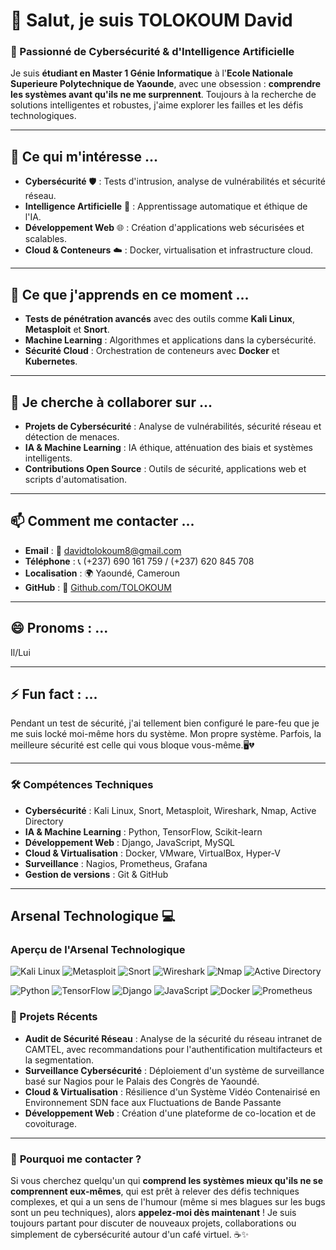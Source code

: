 # 👋 Salut, je suis TOLOKOUM David

### 🧠 Passionné de Cybersécurité & d'Intelligence Artificielle

Je suis **étudiant en Master 1 Génie Informatique** à l'**Ecole Nationale Superieure Polytechnique de Yaounde**, avec une obsession : **comprendre les systèmes avant qu'ils ne me surprennent**. Toujours à la recherche de solutions intelligentes et robustes, j'aime explorer les failles et les défis technologiques.

---

## 👀 Ce qui m'intéresse ...

- **Cybersécurité** 🛡️ : Tests d'intrusion, analyse de vulnérabilités et sécurité réseau.
- **Intelligence Artificielle** 🤖 : Apprentissage automatique et éthique de l'IA.
- **Développement Web** 🌐 : Création d'applications web sécurisées et scalables.
- **Cloud & Conteneurs** ☁️ : Docker, virtualisation et infrastructure cloud.

---

## 🌱 Ce que j'apprends en ce moment ...

- **Tests de pénétration avancés** avec des outils comme **Kali Linux**, **Metasploit** et **Snort**.
- **Machine Learning** : Algorithmes et applications dans la cybersécurité.
- **Sécurité Cloud** : Orchestration de conteneurs avec **Docker** et **Kubernetes**.

---

## 💞️ Je cherche à collaborer sur ...

- **Projets de Cybersécurité** : Analyse de vulnérabilités, sécurité réseau et détection de menaces.
- **IA & Machine Learning** : IA éthique, atténuation des biais et systèmes intelligents.
- **Contributions Open Source** : Outils de sécurité, applications web et scripts d'automatisation.

---

## 📫 Comment me contacter ...

- **Email** : 📧 [davidtolokoum8@gmail.com](mailto:davidtolokoum8@gmail.com)
- **Téléphone** : 📞 (+237) 690 161 759 / (+237) 620 845 708
- **Localisation** : 🌍 Yaoundé, Cameroun
- **GitHub** : 🐙 [Github.com/TOLOKOUM](https://github.com/TOLOKOUM)

---

## 😄 Pronoms : ...

Il/Lui

---

## ⚡ Fun fact : ...

Pendant un test de sécurité, j'ai tellement bien configuré le pare-feu que je me suis locké moi-même hors du système. Mon propre système. Parfois, la meilleure sécurité est celle qui vous bloque vous-même.🖥️💔

---

### 🛠️ **Compétences Techniques**

- **Cybersécurité** : Kali Linux, Snort, Metasploit, Wireshark, Nmap, Active Directory
- **IA & Machine Learning** : Python, TensorFlow, Scikit-learn
- **Développement Web** : Django, JavaScript, MySQL
- **Cloud & Virtualisation** : Docker, VMware, VirtualBox, Hyper-V
- **Surveillance** : Nagios, Prometheus, Grafana
- **Gestion de versions** : Git & GitHub
---

## Arsenal Technologique 💻

### Aperçu de l'Arsenal Technologique

![Kali Linux](https://img.shields.io/badge/Kali_Linux-557C94?style=for-the-badge&logo=kalilinux&logoColor=white)
![Metasploit](https://img.shields.io/badge/Metasploit-000000?style=for-the-badge&logo=metasploit&logoColor=white)
![Snort](https://img.shields.io/badge/Snort-FF0000?style=for-the-badge&logo=snort&logoColor=white)
![Wireshark](https://img.shields.io/badge/Wireshark-1679A7?style=for-the-badge&logo=wireshark&logoColor=white)
![Nmap](https://img.shields.io/badge/Nmap-FFFFFF?style=for-the-badge&logo=nmap&logoColor=black)
![Active Directory](https://img.shields.io/badge/Active_Directory-0078D4?style=for-the-badge&logo=microsoft&logoColor=white)

![Python](https://img.shields.io/badge/Python-3776AB?style=for-the-badge&logo=python&logoColor=white)
![TensorFlow](https://img.shields.io/badge/TensorFlow-FF6F00?style=for-the-badge&logo=tensorflow&logoColor=white)
![Django](https://img.shields.io/badge/Django-092E20?style=for-the-badge&logo=django&logoColor=white)
![JavaScript](https://img.shields.io/badge/JavaScript-F7DF1E?style=for-the-badge&logo=javascript&logoColor=black)
![Docker](https://img.shields.io/badge/Docker-2496ED?style=for-the-badge&logo=docker&logoColor=white)
![Prometheus](https://img.shields.io/badge/Prometheus-E6522C?style=for-the-badge&logo=prometheus&logoColor=white)

### 🚀 Projets Récents

- **Audit de Sécurité Réseau** : Analyse de la sécurité du réseau intranet de CAMTEL, avec recommandations pour l'authentification multifacteurs et la segmentation.
- **Surveillance Cybersécurité** : Déploiement d'un système de surveillance basé sur Nagios pour le Palais des Congrès de Yaoundé.
- **Cloud & Virtualisation** : Résilience d'un Système Vidéo Contenairisé en Environnement SDN face aux Fluctuations de Bande Passante
- **Développement Web** : Création d'une plateforme de co-location et de covoiturage.

---

### 🌟 **Pourquoi me contacter ?**

Si vous cherchez quelqu'un qui **comprend les systèmes mieux qu'ils ne se comprennent eux-mêmes**, qui est prêt à relever des défis techniques complexes, et qui a un sens de l'humour (même si mes blagues sur les bugs sont un peu techniques), alors **appelez-moi dès maintenant** ! Je suis toujours partant pour discuter de nouveaux projets, collaborations ou simplement de cybersécurité autour d'un café virtuel. ☕✨



